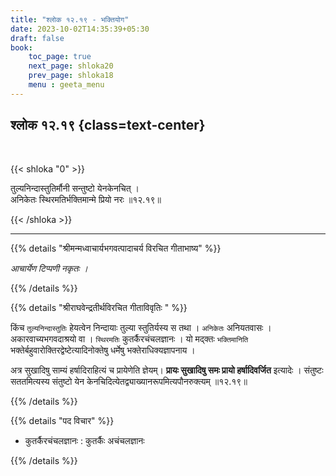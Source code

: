 ```yaml
---
title: "श्लोक १२.१९ - भक्तियोग"
date: 2023-10-02T14:35:39+05:30
draft: false
book:
    toc_page: true
    next_page: shloka20
    prev_page: shloka18
    menu : geeta_menu
---
```




## श्लोक १२.१९ {class=text-center}

<br/>

{{< shloka  "0"  >}}

तुल्यनिन्दास्तुतिर्मौनी सन्तुष्टो येनकेनचित् ।   
अनिकेतः स्थिरमतिर्भक्तिमान्मे प्रियो नरः ॥१२.१९॥

{{< /shloka >}}

---


{{% details "श्रीमन्मध्वाचार्यभगवत्पादाचर्य विरचित  गीताभाष्य" %}}

*आचार्येण टिप्पणी नकृतः ।*

{{% /details %}}



{{% details "श्रीराघवेन्द्रतीर्थविरचित गीताविवृतिः " %}}

किंच `तुल्यनिन्दास्तुतिः` हेयत्वेन निन्दायाः तुल्या स्तुतिर्यस्य स तथा ।
`अनिकेतः` अनियतवासः । अकारवाच्यभगवदाश्रयो वा । `स्थिरमतिः`
कुतर्कैरचंचलज्ञानः । यो मद्क्तः `भक्तिमानिति` 
भक्तेर्बहुवारोक्तिरद्वेष्टेत्यादिनोक्तेषु धर्मेषु भक्तेराधिक्यज्ञापनाय ।  

अत्र सुखादिषु साम्यं हर्षादिराहित्यं च प्रायेणेति ज्ञेयम्‌। 
**प्रायः सुखादिषु समः प्रायो हर्षादिवर्जित** इत्यादेः । 
संतुष्टः सततमित्यस्य संतुष्टो येन केनचिदित्येतद्व्याख्यानरूपमित्यपौनरुक्त्यम्‌ 
॥१२.१९॥

{{% /details %}}



{{% details "पद विचार" %}}

- कुतर्कैरचंचलज्ञानः : कुतर्कैः अचंचलज्ञानः

{{% /details %}}

